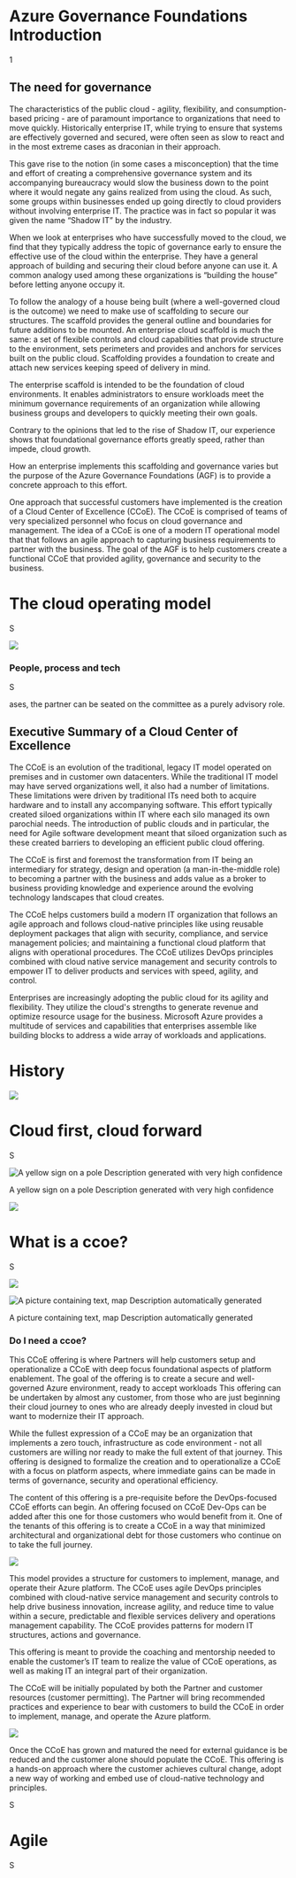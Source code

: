 Azure Governance Foundations Introduction
=========================================

1

The need for governance
-----------------------

The characteristics of the public cloud - agility, flexibility, and
consumption-based pricing - are of paramount importance to organizations that
need to move quickly. Historically enterprise IT, while trying to ensure that
systems are effectively governed and secured, were often seen as slow to react
and in the most extreme cases as draconian in their approach.

This gave rise to the notion (in some cases a misconception) that the time and
effort of creating a comprehensive governance system and its accompanying
bureaucracy would slow the business down to the point where it would negate any
gains realized from using the cloud. As such, some groups within businesses
ended up going directly to cloud providers without involving enterprise IT. The
practice was in fact so popular it was given the name “Shadow IT” by the
industry.

When we look at enterprises who have successfully moved to the cloud, we find
that they typically address the topic of governance early to ensure the
effective use of the cloud within the enterprise. They have a general approach
of building and securing their cloud before anyone can use it. A common analogy
used among these organizations is “building the house” before letting anyone
occupy it.

To follow the analogy of a house being built (where a well-governed cloud is the
outcome) we need to make use of scaffolding to secure our structures. The
scaffold provides the general outline and boundaries for future additions to be
mounted. An enterprise cloud scaffold is much the same: a set of flexible
controls and cloud capabilities that provide structure to the environment, sets
perimeters and provides and anchors for services built on the public cloud.
Scaffolding provides a foundation to create and attach new services keeping
speed of delivery in mind.

The enterprise scaffold is intended to be the foundation of cloud environments.
It enables administrators to ensure workloads meet the minimum governance
requirements of an organization while allowing business groups and developers to
quickly meeting their own goals.

Contrary to the opinions that led to the rise of Shadow IT, our experience shows
that foundational governance efforts greatly speed, rather than impede, cloud
growth.

How an enterprise implements this scaffolding and governance varies but the
purpose of the Azure Governance Foundations (AGF) is to provide a concrete
approach to this effort.

One approach that successful customers have implemented is the creation of a
Cloud Center of Excellence (CCoE). The CCoE is comprised of teams of very
specialized personnel who focus on cloud governance and management. The idea of
a CCoE is one of a modern IT operational model that that follows an agile
approach to capturing business requirements to partner with the business. The
goal of the AGF is to help customers create a functional CCoE that provided
agility, governance and security to the business.

The cloud operating model
=========================

S

![](media/79199795796a8fc3a911693a3c1df51b.png)

### People, process and tech

S

ases, the partner can be seated on the committee as a purely advisory role.

Executive Summary of a Cloud Center of Excellence
-------------------------------------------------

The CCoE is an evolution of the traditional, legacy IT model operated on
premises and in customer own datacenters. While the traditional IT model may
have served organizations well, it also had a number of limitations. These
limitations were driven by traditional ITs need both to acquire hardware and to
install any accompanying software. This effort typically created siloed
organizations within IT where each silo managed its own parochial needs. The
introduction of public clouds and in particular, the need for Agile software
development meant that siloed organization such as these created barriers to
developing an efficient public cloud offering.

The CCoE is first and foremost the transformation from IT being an intermediary
for strategy, design and operation (a man-in-the-middle role) to becoming a
partner with the business and adds value as a broker to business providing
knowledge and experience around the evolving technology landscapes that cloud
creates.

The CCoE helps customers build a modern IT organization that follows an agile
approach and follows cloud-native principles like using reusable deployment
packages that align with security, compliance, and service management policies;
and maintaining a functional cloud platform that aligns with operational
procedures. The CCoE utilizes DevOps principles combined with cloud native
service management and security controls to empower IT to deliver products and
services with speed, agility, and control.

Enterprises are increasingly adopting the public cloud for its agility and
flexibility. They utilize the cloud's strengths to generate revenue and optimize
resource usage for the business. Microsoft Azure provides a multitude of
services and capabilities that enterprises assemble like building blocks to
address a wide array of workloads and applications.

History
=======

![](media/1e091229a96d0f101a8fc6338dfb6e59.png)

Cloud first, cloud forward
==========================

S

![A yellow sign on a pole Description generated with very high confidence](media/6e91dd449fb5f63c91ce45795420901c.png)

A yellow sign on a pole Description generated with very high confidence

![](media/b728c00fe4137836a58d7514e266713f.png)

What is a ccoe?
===============

S

![](media/b501c641498a7bfe218cdf6b895e946e.png)

![A picture containing text, map Description automatically generated](media/c4e7893791612dbca36558382524caf6.png)

A picture containing text, map Description automatically generated

### Do I need a ccoe?

This CCoE offering is where Partners will help customers setup and
operationalize a CCoE with deep focus foundational aspects of platform
enablement. The goal of the offering is to create a secure and well-governed
Azure environment, ready to accept workloads This offering can be undertaken by
almost any customer, from those who are just beginning their cloud journey to
ones who are already deeply invested in cloud but want to modernize their IT
approach.

While the fullest expression of a CCoE may be an organization that implements a
zero touch, infrastructure as code environment - not all customers are willing
nor ready to make the full extent of that journey. This offering is designed to
formalize the creation and to operationalize a CCoE with a focus on platform
aspects, where immediate gains can be made in terms of governance, security and
operational efficiency.

The content of this offering is a pre-requisite before the DevOps-focused CCoE
efforts can begin. An offering focused on CCoE Dev-Ops can be added after this
one for those customers who would benefit from it. One of the tenants of this
offering is to create a CCoE in a way that minimized architectural and
organizational debt for those customers who continue on to take the full
journey.

![](media/5c066e1ea93077708f9a02a92d464623.png)

This model provides a structure for customers to implement, manage, and operate
their Azure platform. The CCoE uses agile DevOps principles combined with
cloud-native service management and security controls to help drive business
innovation, increase agility, and reduce time to value within a secure,
predictable and flexible services delivery and operations management capability.
The CCoE provides patterns for modern IT structures, actions and governance.

This offering is meant to provide the coaching and mentorship needed to enable
the customer’s IT team to realize the value of CCoE operations, as well as
making IT an integral part of their organization.

The CCoE will be initially populated by both the Partner and customer resources
(customer permitting). The Partner will bring recommended practices and
experience to bear with customers to build the CCoE in order to implement,
manage, and operate the Azure platform.

![](media/27867091b9d19cd772c1714e035a03f3.png)

Once the CCoE has grown and matured the need for external guidance is be reduced
and the customer alone should populate the CCoE. This offering is a hands-on
approach where the customer achieves cultural change, adopt a new way of working
and embed use of cloud-native technology and principles.

S

Agile
=====

S
